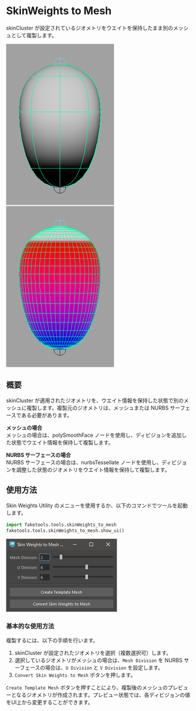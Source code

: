 # SkinWeights to Mesh

skinCluster が設定されているジオメトリをウエイトを保持したまま別のメッシュとして複製します。

![image002](images/skinWeights_to_mesh/image002.png)![image003](images/skinWeights_to_mesh/image003.png)

## 概要

skinCluster が適用されたジオメトリを、ウエイト情報を保持した状態で別のメッシュに複製します。複製元のジオメトリは、メッシュまたは NURBS サーフェースである必要があります。

**メッシュの場合**  
メッシュの場合は、polySmoothFace ノードを使用し、ディビジョンを追加した状態でウエイト情報を保持して複製します。

**NURBS サーフェースの場合**  
NURBS サーフェースの場合は、nurbsTessellate ノードを使用し、ディビジョンを調整した状態のジオメトリをウエイト情報を保持して複製します。

## 使用方法

Skin Weights Utility のメニューを使用するか、以下のコマンドでツールを起動します。

```python
import faketools.tools.skinWeights_to_mesh
faketools.tools.skinWeights_to_mesh.show_ui()
```

![image001](images/skinWeights_to_mesh/image001.png)

### 基本的な使用方法

複製するには、以下の手順を行います。

1. skinCluster が設定されたジオメトリを選択（複数選択可）します。
2. 選択しているジオメトリがメッシュの場合は、`Mesh Division` を NURBS サーフェースの場合は、`U Division` と `V Division` を設定します。
3. `Convert Skin Weights to Mesh` ボタンを押します。

`Create Template Mesh` ボタンを押すことにより、複製後のメッシュのプレビューとなるジオメトリが作成されます。プレビュー状態では、各ディビジョンの値をUI上から変更することができます。